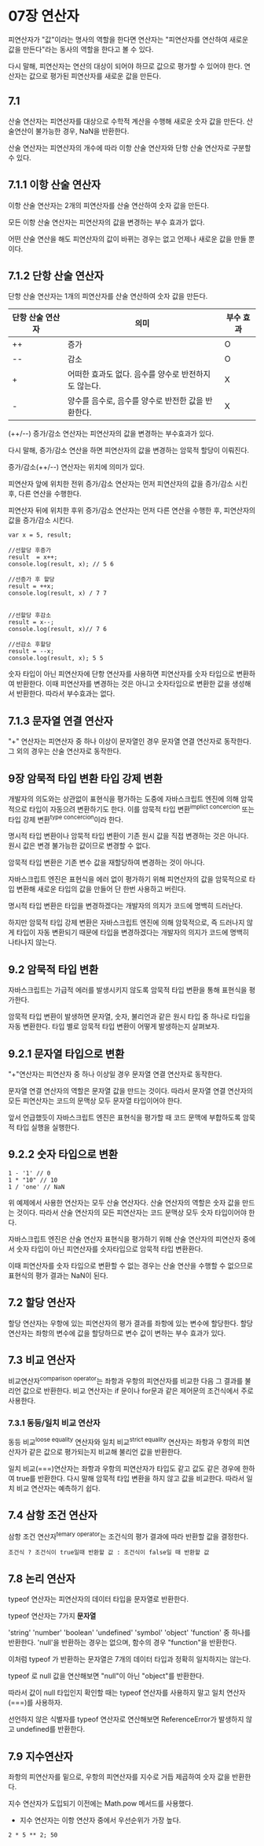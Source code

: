 # 07장 연산자

피연산자가 "값"이라는 명사의 역할을 한다면 연산자는 "피연산자를 연산하여 새로운 값을 만든다"라는 동사의 역할을 한다고 볼 수 있다.

다시 말해, 피연산자는 연산의 대상이 되어야 하므로 값으로 평가할 수 있어야 한다. 연산자는 값으로 평가된 피연산자를 새로운 값을 만든다.

## 7.1 

산술 연산자는 피연산자를 대상으로 수학적 계산을 수행해 새로운 숫자 값을 만든다. 산술연산이 불가능한 경우, NaN을 반환한다.

산술 연산자는 피연산자의 개수에 따라 이항 산술 연산자와 단항 산술 연산자로 구분할 수 있다.

## 7.1.1 이항 산술 연산자

이항 산술 연산자는 2개의 피연산자를 산술 연산하여 숫자 값을 만든다.

모든 이항 산술 연산자는 피연산자의 값을 변경하는 부수 효과가 없다.

어떤 산술 연산을 해도 피연산자의 값이 바뀌는 경우는 없고 언제나 새로운 값을 만들 뿐이다.

## 7.1.2 단항 산술 연산자

단항 산술 연산자는 1개의 피연산자를 산술 연산하여 숫자 값을 만든다.

|단항 산술 연산자|의미|부수 효과|
|------|---|---|
|++|증가|O|
|--|감소|O|
|+|어떠한 효과도 없다. 음수를 양수로 반전하지도 않는다.|X|
|-|양수를 음수로, 음수를 양수로 반전한 값을 반환한다.|X|

(++/--) 증가/감소 연산자는 피연산자의 값을 변경하는 부수효과가 있다.

다시 말해, 증가/감소 연산을 하면 피연산자의 값을 변경하는 암묵적 할당이 이뤄진다.

증가/감소(++/--) 연산자는 위치에 의미가 있다.

피연산자 앞에 위치한 전위 증가/감소 연산자는 먼저 피연산자의 값을 증가/감소 시킨 후, 다른 연산을 수행한다.

피연산자 뒤에 위치한 후위 증가/감소 연산자는 먼저 다른 연산을 수행한 후, 피연산자의 값을 증가/감소 시킨다.

```
var x = 5, result;

//선할당 후증가
result  = x++;
console.log(result, x); // 5 6

//선증가 후 할당
result = ++x;
console.log(result, x) / 7 7


//선할당 후감소
result = x--;
console.log(result, x)// 7 6

//선감소 후할당
result = --x;
console.log(result, x); 5 5
```

숫자 타입이 아닌 피연산자에 단항 연산자를 사용하면 피연산자를 숫자 타입으로 변환하여 반환한다. 이때 피연산자를 변경하는 것은 아니고 숫자타입으로 변환한 값을 생성해서 반환한다. 따라서 부수효과는 없다.

## 7.1.3 문자열 연결 연산자

"+" 연산자는 피연산자 중 하나 이상이 문자열인 경우 문자열 연결 연산자로 동작한다. 그 외의 경우는 산술 연산자로 동작한다.

## 9장 암묵적 타입 변환 타입 강제 변환

개발자의 의도와는 상관없이 표현식을 평가하는 도중에 자바스크립트 엔진에 의해 암묵적으로 타입이 자동으려 변환하기도 한다. 이를 암묵적 타입 변환<sup>implict concercion</sup> 또는 타입 강제 변환<sup>type concercion</sup>이라 한다.

명시적 타입 변환이나 암묵적 타입 변환이 기존 원시 값을 직접 변경하는 것은 아니다. 원시 값은 변경 불가능한 값이므로 변경할 수 없다. 

암묵적 타입 변환은 기존 변수 값을 재할당하여 변경하는 것이 아니다. 

자바스크립트 엔진은 표현식을 에러 없이 평가하기 위해 피연산자의 값을 암묵적으로 타입 변환해 새로운 타입의 값을 만들어 단 한번 사용하고 버린다. 

명시적 타입 변환은 타입을 변경하겠다는 개발자의 의지가 코드에 명백히 드러난다. 

하지만 암묵적 타입 강제 변환은 자바스크립트 엔진에 의해 암묵적으로, 즉 드러나지 않게 타입이 자동 변환되기 때문에 타입을 변경하겠다는 개발자의 의지가 코드에 명백히 나타나지 않는다. 

## 9.2 암묵적 타입 변환

 자바스크립트는 가급적 에러를 발생시키지 않도록 암묵적 타입 변환을 통해 표현식을 평가한다.

 암묵적 타입 변환이 발생하면 문자열, 숫자, 불리언과 같은 원시 타입 중 하나로 타입을 자동 변환한다. 타입 별로 암묵적 타입 변환이 어떻게 발생하는지 살펴보자.

 ## 9.2.1 문자열 타입으로 변환

"+"연산자는 피연산자 중 하나 이상일 경우 문자열 연결 연산자로 동작한다. 

문자열 연결 연산자의 역할은 문자열 값을 만드는 것이다. 따라서 문자열 연결 연산자의 모든 피연산자는 코드의 문맥상 모두 문자열 타입이어야 한다.

앞서 언급했듯이 자바스크립트 엔진은 표현식을 평가할 때 코드 문맥에 부합하도록 암묵적 타입 실행을 실행한다.

## 9.2.2 숫자 타입으로 변환

```
1 - '1' // 0
1 * "10" // 10
1 / 'one' // NaN
```

위 예제에서 사용한 연산자는 모두 산술 연산자다. 산술 연산자의 역할은 숫자 값을 만드는 것이다. 따라서 산술 연산자의 모든 피연산자는 코드 문맥상 모두 숫자 타입이어야 한다.

자바스크립트 엔진은 산술 연산자 표현식을 평가하기 위해 산술 연산자의 피연산자 중에서 숫자 타입이 아닌 피연산자를 숫자타입으로 암묵적 타입 변환환다.

이때 피연산자를 숫자 타입으로 변환할 수 없는 경우는 산술 연산을 수행할 수 없으므로 표현식의 평가 결과는 NaN이 된다.

## 7.2 할당 연산자

할당 연산자는 우항에 있는 피연산자의 평가 결과를 좌항에 있는 변수에 할당한다. 할당 연산자는 좌항의 변수에 값을 할당하므로 변수 값이 변하는 부수 효과가 있다.

## 7.3 비교 연산자

비교연산자<sup>comparison operator</sup>는 좌항과 우항의 피연산자를 비교한 다음 그 결과를 불리언 값으로 반환한다. 비교 연산자는 if 문이나 for문과 같은 제어문의 조건식에서 주로 사용한다.

### 7.3.1 동등/일치 비교 연산자

동등 비교<sup>loose equality</sup> 연산자와 일치 비교<sup>strict equality</sup> 연산자는 좌항과 우항의 피연산자가 같은 값으로 평가되는지 비교해 불리언 값을 반환한다. 

일치 비교(===)연산자는 좌항과 우항의 피연산자가 타입도 같고 값도 같은 경우에 한하여 true를 반환한다.
다시 말해 암묵적 타입 변환을 하지 않고 값을 비교한다. 따라서 일치 비교 연산자는 예측하기 쉽다. 

## 7.4 삼항 조건 연산자

삼항 조건 연산자<sup>temary operator</sup>는 조건식의 평가 결과에 따라 반환할 값을 결정한다. 

```
조건식 ? 조건식이 true일때 반환할 값 : 조건식이 false일 때 반환할 값
```

## 7.8 논리 연산자

typeof 연산자는 피연산자의 데이터 타입을 문자열로 반환한다.

typeof 연산자는 7가지 **문자열** 

'string'
'number'
'boolean'
'undefined'
'symbol'
'object'
'function' 
중 하나를 반환한다. 'null'을 반환하는 경우는 없으며, 함수의 경우 "function"을 반환한다.

이처럼 typeof 가 반환하는 문자열은 7개의 데이터 타입과 정확히 일치하지는 않는다.

typeof 로 null 값을 연산해보면 "null"이 아닌 "object"를 반환한다.

따라서 값이 null 타입인지 확인할 때는 typeof 연산자를 사용하지 말고 일치 연산자(===)를 사용하자.

선언하지 않은 식별자를 typeof 연산자로 연산해보면 ReferenceError가 발생하지 않고 undefined를 반환한다.

## 7.9 지수연산자

좌항의 피연산자를 밑으로, 우항의 피연산자를 지수로 거듭 제곱하여 숫자 값을 반환한다.

지수 연산자가 도입되기 이전에는 Math.pow 메서드를 사용했다.

- 지수 연산자는 이항 연산자 중에서 우선순위가 가장 높다.
```
2 * 5 ** 2; 50
```